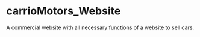 # carrioMotors_Website
A commercial website with all necessary functions of a website to sell cars.
